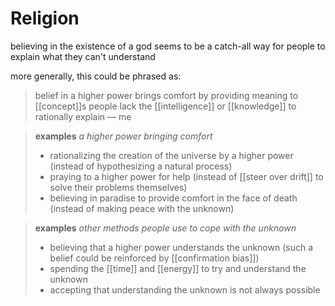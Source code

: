 # Religion

believing in the existence of a god seems to be a catch-all way for people to explain what they can't understand

more generally, this could be phrased as:

> belief in a higher power brings comfort by providing meaning to [[concept]]s people lack the [[intelligence]] or [[knowledge]] to rationally explain &mdash; me

> **examples** _a higher power bringing comfort_
>
> - rationalizing the creation of the universe by a higher power (instead of hypothesizing a natural process)
> - praying to a higher power for help (instead of [[steer over drift]] to solve their problems themselves)
> - believing in paradise to provide comfort in the face of death (instead of making peace with the unknown)

> **examples** _other methods people use to cope with the unknown_
>
> - believing that a higher power understands the unknown (such a belief could be reinforced by [[confirmation bias]])
> - spending the [[time]] and [[energy]] to try and understand the unknown
> - accepting that understanding the unknown is not always possible
